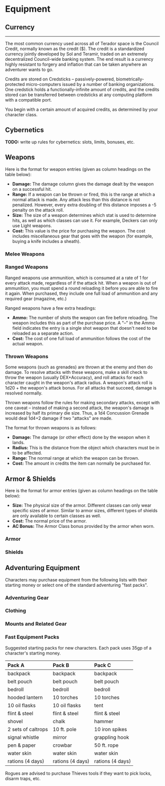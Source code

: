 <!-- $header Equipment -->

# Equipment

<!-- TODO: rework all equipment lists. -->

## Currency

<div class="float-right t-full">

<!-- $data wealth.yml metal -->

-----

<!-- $data wealth.yml class_wealth -->

</div>

The most common currency used across all of Terador space is the Council Credit, normally known as the credit ($). The credit is a standardized currency jointly developed by Sol and Teramir, traded on an extremely decentralized Council-wide banking system. The end result is a currency highly resistant to forgery and inflation that can be taken anywhere an adventurer wants to go.

Credits are stored on Credsticks – passively-powered, biometrically-protected micro-computers issued by a number of banking organizations. One credstick holds a functionally-infinite amount of credits, and the credits stored can be transferred between credsticks at any computing platform with a compatible port.

You begin with a certain amount of acquired credits, as determined by your character class.

## Cybernetics

**TODO:** write up rules for cybernetics: slots, limits, bonuses, etc.

## Weapons

Here is the format for weapon entries (given as column headings on the table below):

- **Damage:** The damage column gives the damage dealt by the weapon on a successful hit.
- **Range:** If a weapon can be thrown or fired, this is the range at which a normal attack is made. Any attack less than this distance is not penalized. However, every extra doubling of this distance imposes a -5 penalty on the attack roll.
- **Size:** The size of a weapon determines which stat is used to determine hits, as well as which classes can use it. For example, Deckers can only use Light weapons.
- **Cost:** This value is the price for purchasing the weapon. The cost includes miscellaneous gear that goes with the weapon (for example, buying a knife includes a sheath).

### Melee Weapons

<!-- $data weapons.yml melee -->

<div class="page-break-after"></div>

### Ranged Weapons

Ranged weapons use ammunition, which is consumed at a rate of 1 for every attack made, regardless of if the attack hit. When a weapon is out of ammunition, you must spend a round reloading it before you are able to fire it again. When purchased, they include one full load of ammunition and any required gear (magazine, etc.)

Ranged weapons have a few extra headings:

- **Ammo:** The number of shots the weapon can fire before reloading. The weapon includes this as part of the purchase price. A "–" in the Ammo field indicates the entry is a single shot weapon that doesn't need to be reloaded as a separate action.
- **Cost:** The cost of one full load of ammunition follows the cost of the actual weapon.

<!-- $data weapons.yml ranged -->

###  Thrown Weapons

Some weapons (such as grenades) are thrown at the enemy and then do damage. To resolve attacks with these weapons, make a skill check to throw the weapon (usually DEX+Accuracy), and roll attacks for each character caught in the weapon's attack radius. A weapon's attack roll is 1d20 + the weapon's attack bonus. For all attacks that succeed, damage is resolved normally.

Thrown weapons follow the rules for making secondary attacks, except with one caveat – instead of making a second attack, the weapon's damage is increased by half its primary die size. Thus, a 1d4 Concussion Grenade would deal 1d4+2 damage if two "attacks" are made.

The format for thrown weapons is as follows:

- **Damage:** The damage (or other effect) done by the weapon when it lands.
- **Radius:** This is the distance from the object which characters must be in to be affected.
- **Range:** The normal range at which the weapon can be thrown.
- **Cost:** The amount in credits the item can normally be purchased for.

<!-- $data weapons.yml thrown -->

<div class="page-break-after"> </div>

## Armor & Shields

<!-- TODO: Powered armor and exoskeletons. -->

Here is the format for armor entries (given as column headings on the table below):

- **Size:** The physical size of the armor. Different classes can only wear specific sizes of armor. Similar to armor sizes, different types of shields are only available to certain classes as well.
- **Cost:** The normal price of the armor.
- **AC Bonus:** The Armor Class bonus provided by the armor when worn.

### Armor

<!-- $data armor.yml armor -->

### Shields

<!-- $data armor.yml shields -->

<div class="page-break-after"></div>

## Adventuring Equipment

<!-- TODO: rework all of this. -->

Characters may purchase equipment from the following lists with their starting money or select one of the standard adventuring "fast packs".

### Adventuring Gear

<!-- $data gear.yml adventuring-gear -->

### Clothing

<!-- $data gear.yml clothing -->

### Mounts and Related Gear

<!-- $data gear.yml mounts -->

<div class="page-break-after"></div>

### Fast Equipment Packs

Suggested starting packs for new characters. Each pack uses 35gp of a character's starting money.

<!-- TODO: extend table constructor to allow this sort of data.  -->

| __Pack A__ | __Pack B__ | __Pack C__ |
| :--- | :--- | :--- |
| backpack | backpack | backpack |
| belt pouch | belt pouch | belt pouch |
| bedroll | bedroll | bedroll |
| hooded lantern | 10 torches | 10 torches |
| 10 oil flasks | 10 oil flasks | tent |
| flint & steel | flint & steel | flint & steel |
| shovel | chalk | hammer |
| 2 sets of caltrops | 10 ft. pole | 10 iron spikes |
| signal whistle | mirror | grappling hook |
| pen & paper | crowbar | 50 ft. rope |
| water skin | water skin | water skin |
| rations (4 days) | rations (4 days) | rations (4 days) |

Rogues are advised to purchase Thieves tools if they want to pick locks, disarm traps, etc.
